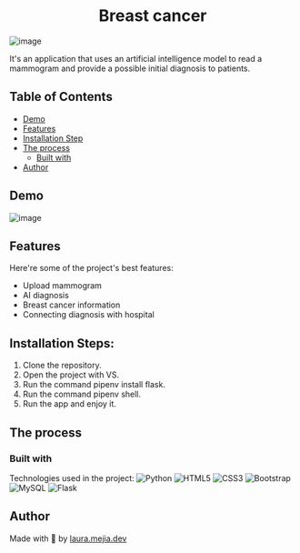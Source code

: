 <h1 align="center" id="title">Breast cancer</h1>


![image](https://github.com/lauramejia900/BreastCancer/assets/93622576/8ca70065-8918-4617-98f2-1407302e4669)



<p id="description">It's an application that uses an artificial intelligence model to read a mammogram and provide a possible initial diagnosis to patients.</p>

## Table of Contents

- [Demo](#demo)
- [Features](#features)
- [Installation Step](#installation-steps)
- [The process](#the-process)
  - [Built with](#built-with)
- [Author](#author)

## Demo
![image](https://github.com/lauramejia900/BreastCancer/assets/93622576/63c6493a-4b94-4d96-adf8-a8972c221fb7)



  
## Features

Here're some of the project's best features:

*   Upload mammogram
*   AI diagnosis
*   Breast cancer information
*   Connecting diagnosis with hospital

## Installation Steps:

1. Clone the repository.
2. Open the project with VS.
3. Run the command pipenv install flask.
4. Run the command pipenv shell.
5. Run the app and enjoy it.

## The process 
### Built with

Technologies used in the project:
![Python](https://img.shields.io/badge/-Python-black?style=flat-square&logo=Python)
![HTML5](https://img.shields.io/badge/-HTML5-E34F26?style=flat-square&logo=html5&logoColor=white)
![CSS3](https://img.shields.io/badge/-CSS3-1572B6?style=flat-square&logo=css3)
![Bootstrap](https://img.shields.io/badge/-Bootstrap-563D7C?style=flat-square&logo=bootstrap)
![MySQL](https://img.shields.io/badge/-MySQL-black?style=flat-square&logo=mysql)
![Flask](https://img.shields.io/badge/-flask-black?style=flat-square&logo=flask)


## Author

Made with 💜 by [laura.mejia.dev](https://instagram.com/laura.mejia.dev)


